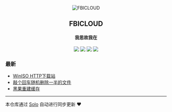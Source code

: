 <p align="center"><img alt="FBICLOUD" src="https://lone-1251938776.cos.ap-shanghai.myqcloud.com/blog/favicon.ico"></p><h2 align="center">
FBICLOUD
</h2>

<h4 align="center">我思故我在</h4>
<p align="center"><a title="FBICLOUD" target="_blank" href="https://github.com/fbicloud/solo-blog"><img src="https://img.shields.io/github/last-commit/fbicloud/solo-blog.svg?style=flat-square&color=FF9900"></a>
<a title="GitHub repo size in bytes" target="_blank" href="https://github.com/fbicloud/solo-blog"><img src="https://img.shields.io/github/repo-size/fbicloud/solo-blog.svg?style=flat-square"></a>
<a title="Solo Version" target="_blank" href="https://github.com/b3log/solo/releases"><img src="https://img.shields.io/badge/solo-3.5.0-f1e05a.svg?style=flat-square&color=blueviolet"></a>
<a title="Hits" target="_blank" href="https://github.com/b3log/hits"><img src="https://hits.b3log.org/fbicloud/solo-blog.svg"></a></p>

### 最新

* [WinISO HTTP下载站](https://blog.fbicloud.com/articles/2019/04/09/1554823059514.html)
* [敲个回车随机删除一半的文件](https://blog.fbicloud.com/articles/2019/04/09/1554804487451.html)
* [黑果重建缓存](https://blog.fbicloud.com/articles/2019/04/09/1554771624293.html)



---

本仓库通过 [Solo](https://github.com/b3log/solo) 自动进行同步更新 ❤️ 